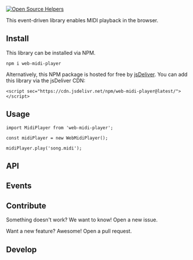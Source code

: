 [![Open Source Helpers](https://www.codetriage.com/yvesgurcan/web-midi-player/badges/users.svg)](https://www.codetriage.com/yvesgurcan/web-midi-player)


This event-driven library enables MIDI playback in the browser.

## Install

This library can be installed via NPM.

```
npm i web-midi-player
```

Alternatively, this NPM package is hosted for free by [jsDeliver](https://www.jsdelivr.com/). You can add this library via the jsDeliver CDN:

```
<script sec="https://cdn.jsdelivr.net/npm/web-midi-player@latest/"></script>
```




## Usage

```
import MidiPlayer from 'web-midi-player';

const midiPlayer = new WebMidiPlayer();

midiPlayer.play('song.midi');
```

## API

## Events

## Contribute

Something doesn't work? We want to know! Open a new issue.

Want a new feature? Awesome! Open a pull request.

## Develop
